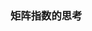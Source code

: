 <!--
 * @Author: Liu Weilong
 * @Date: 2021-02-03 17:24:33
 * @LastEditors: Liu Weilong 
 * @LastEditTime: 2021-02-03 17:24:49
 * @FilePath: /3rd-test-learning/30. supplement_material/matrix_exp/doc.md
 * @Description: 
-->
### 矩阵指数的思考
